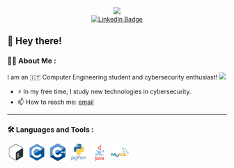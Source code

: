 <div id="header" align="center">
  <img src="https://media4.giphy.com/media/v1.Y2lkPTc5MGI3NjExYXBnNTQ1NGI5d21uMGpzZ3Y4dzdjdG00YzN3YTd6emU4bDRla3B1eSZlcD12MV9pbnRlcm5hbF9naWZfYnlfaWQmY3Q9Zw/tOFKFDbeh9V7y/giphy.webp" width="500"/>
</div>
<div id="badges" align="center">
  <a href="https://www.linkedin.com/in/pierpaolo-paolino/"><img src="https://img.shields.io/badge/LinkedIn-blue?style=for-the-badge&logo=linkedin&logoColor=white" alt="LinkedIn Badge"/></a>
</div>

## 👋 Hey there!

### 👨‍💻 About Me :
I am an 🇮🇹 Computer Engineering student and cybersecurity enthusiast! <img src="https://media.giphy.com/media/WUlplcMpOCEmTGBtBW/giphy.gif" width="30">
- ⚡ In my free time, I study new technologies in cybersecurity.
- 📫 How to reach me: [email](mailto:p.paolino05@gmail.com)
---

### 🛠 Languages and Tools :
<div>
  <img src="https://github.com/devicons/devicon/blob/master/icons/bash/bash-original.svg" title="bash" alt="bash" width="40" height="40"/>&nbsp;
  <img src="https://github.com/devicons/devicon/blob/master/icons/c/c-original.svg" title="C" alt="C" width="40" height="40"/>&nbsp;
  <img src="https://github.com/devicons/devicon/blob/master/icons/cplusplus/cplusplus-original.svg" title="C++" alt="C++" width="40" height="40"/>&nbsp;
  <img src="https://github.com/devicons/devicon/blob/master/icons/python/python-original-wordmark.svg" title="Python" alt="Python" width="40" height="40"/>&nbsp;
  <img src="https://github.com/devicons/devicon/blob/master/icons/java/java-original-wordmark.svg" title="Java" alt="Java" width="40" height="40"/>&nbsp;
  <img src="https://github.com/devicons/devicon/blob/master/icons/mysql/mysql-original-wordmark.svg" title="MySQL" alt="MySQL" width="40" height="40"/>&nbsp;
</div>
